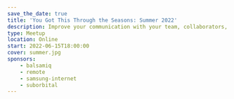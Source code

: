 ```yaml
---
save_the_date: true
title: 'You Got This Through the Seasons: Summer 2022'
description: Improve your communication with your team, collaborators, and your internal voice.
type: Meetup
location: Online
start: 2022-06-15T18:00:00
cover: summer.jpg
sponsors:
    - balsamiq
    - remote
    - samsung-internet
    - suborbital
---
```

